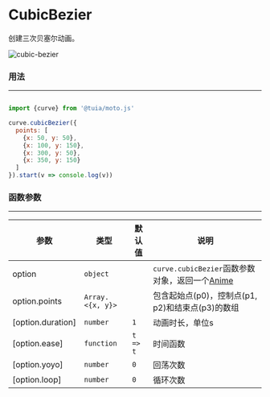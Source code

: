 # CubicBezier

创建三次贝塞尔动画。

![cubic-bezier](https://yun.duiba.com.cn/moto/bezier.cubic.gif)

### 用法
---
```js

import {curve} from '@tuia/moto.js'

curve.cubicBezier({
  points: [
    {x: 50, y: 50},
    {x: 100, y: 150},
    {x: 300, y: 50},
    {x: 350, y: 150}
  ]
}).start(v => console.log(v))
```

### 函数参数
---
| 参数 | 类型 | 默认值 | 说明 |
| --- | --- | --- | --- |
| option | `object` |  | `curve.cubicBezier`函数参数对象，返回一个[Anime](/inner/anime.html) |
| option.points | `Array.<{x, y}>` |  | 包含起始点(p0)，控制点(p1, p2)和结束点(p3)的数组 |
| [option.duration] | `number` | `1` | 动画时长，单位s |
| [option.ease] | `function` | `t => t` | 时间函数 |
| [option.yoyo] | `number` | `0` | 回荡次数 |
| [option.loop] | `number` | `0` | 循环次数 |
